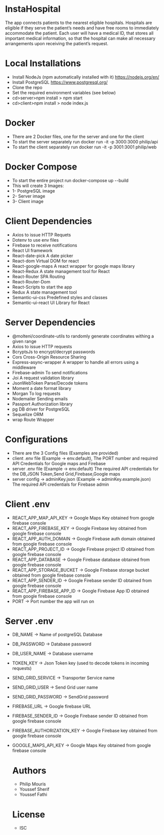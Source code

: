 # InstaHospital

The app connects patients to the nearest eligible hospitals.
Hospitals are eligible if they serve the patient’s needs and have free rooms to immediately accommodate the patient.
Each user will have a medical ID, that stores all important medical information, so that the hospital can make all necessary arrangements upon receiving the patient’s request.

# Local Installations

- Install NodeJs (npm automatically installed with it) https://nodejs.org/en/
- Install PostgreSQL https://www.postgresql.org/
- Clone the repo
- Set the required environment variables (see below)
- cd>server>npm install > npm start
- cd>client>npm install > node index.js

# Docker

- There are 2 Docker files, one for the server and one for the client
- To start the server separately run docker run -it -p 3000:3000 philip/api
- To start the client separately run docker run -it -p 3001:3001 philip/web

# Docker Compose

- To start the entire project run docker-compose up --build
- This will create 3 Images:
- 1- PostgreSQL image
- 2- Server image
- 3- Client image

# Client Dependencies

- Axios to issue HTTP Requets
- Dotenv to use env files
- Firebase to receive notifications
- React UI framework
- React-date-pick A date picker
- React-dom Virtual DOM for react
- React-google-maps A react wrapper for google maps library
- React-Redux A state management tool for React
- React-Router SPA Routing
- React-Router-Dom
- React-Scripts to start the app
- Redux A state management tool
- Semantic-ui-css Predefined styles and classes
- Semantic-ui-react UI Library for React

# Server Dependencies

- @molteni/coordinate-utils to randomly generate coordinates withing a given range
- Axios to issue HTTP requests
- BcryptsJs to encrypt/decrypt passwords
- Cors Cross-Origin Resource Sharing
- Express-async-wrapper A wrapper to handle all errors using a middleware
- Firebase-admin To send notifications
- Joi A request validation library
- JsonWebToken Parse/Decode tokens
- Moment a date format library
- Morgan To log requests
- Nodemailer Sending emails
- Passport Authorization library
- pg DB driver for PostgreSQL
- Sequelize ORM
- wrap Route Wrapper

# Configurations

- There are the 3 Config files (Examples are provided)
- client .env file (Example -> env.default), The PORT number and required API Credentials for Google maps and Firebase
- server .env file (Example -> env.default) The required API credentials for the DB,JSON Token,Send Grid,Firebase,Google maps
- server config -> adminKey.json (Example -> adminKey.example.json) The required API credentials for Firebase admin

# Client .env

- REACT_APP_MAP_API_KEY -> Google Maps Key obtained from google firebase console
- REACT_APP_FIREBASE_KEY -> Google Firebase key obtained from google firebase console
- REACT_APP_AUTH_DOMAIN -> Google Firebase auth domain obtained from google firebase console
- REACT_APP_PROJECT_ID -> Google Firebase project ID obtained from google firebase console
- REACT_APP_DATABASE -> Google Firebase database obtained from google firebase console
- REACT_APP_STORAGE_BUCKET -> Google Firebase storage bucket obtained from google firebase console
- REACT_APP_SENDER_ID -> Google Firebase sender ID obtained from google firebase console
- REACT_APP_FIREBASE_APP_ID -> Google Firebase App ID obtained from google firebase console
- PORT -> Port number the app will run on

# Server .env

- DB_NAME -> Name of postgreSQL Database
- DB_PASSWORD -> Database password
- DB_USER_NAME -> Database username
- TOKEN_KEY -> Json Token key (used to decode tokens in incoming requests)
- SEND_GRID_SERVICE -> Transporter Service name
- SEND_GRID_USER -> Send Grid user name
- SEND_GRID_PASSWORD -> SendGrid password
- FIREBASE_URL -> Google firebase URL
- FIREBASE_SENDER_ID -> Google Firebase sender ID obtained from google firebase console
- FIREBASE_AUTHORIZATION_KEY -> Google Firebase key obtained from google firebase console
- GOOGLE_MAPS_API_KEY -> Google Maps Key obtained from google firebase console

  # Authors

  - Philip Mouris
  - Youssef Sherif
  - Youssef Fathi

  # License

  - ISC
